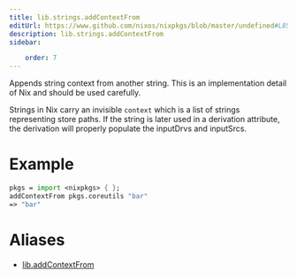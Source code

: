 ```yaml
---
title: lib.strings.addContextFrom
editUrl: https://www.github.com/nixos/nixpkgs/blob/master/undefined#L857C20
description: lib.strings.addContextFrom
sidebar:

    order: 7
---
```


Appends string context from another string.  This is an implementation
detail of Nix and should be used carefully.

Strings in Nix carry an invisible `context` which is a list of strings
representing store paths.  If the string is later used in a derivation
attribute, the derivation will properly populate the inputDrvs and
inputSrcs.

# Example

```nix
pkgs = import <nixpkgs> { };
addContextFrom pkgs.coreutils "bar"
=> "bar"
```


# Aliases

- [lib.addContextFrom](/nix-doc-comments/reference/lib/lib-addcontextfrom)


